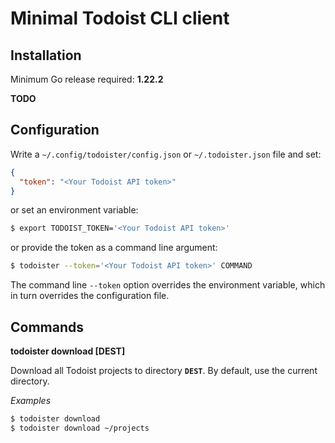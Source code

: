 # Minimal Todoist CLI client

## Installation

Minimum Go release required: **1.22.2**


**TODO**

## Configuration

Write a `~/.config/todoister/config.json` or  `~/.todoister.json` file and set:

```json
{
  "token": "<Your Todoist API token>"
}
```

or set an environment variable:

```sh
$ export TODOIST_TOKEN='<Your Todoist API token>'
```

or provide the token as a command line argument:

```sh
$ todoister --token='<Your Todoist API token>' COMMAND
```

The command line `--token` option overrides the environment variable, which in turn overrides the configuration file.

## Commands

**todoister download [DEST]**

Download all Todoist projects to directory **`DEST`**. By default, use the current directory.

*Examples*

```sh
$ todoister download 
$ todoister download ~/projects
```
